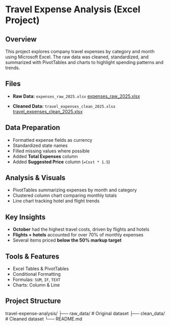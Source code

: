 # Travel Expense Analysis (Excel Project)

## Overview  
This project explores company travel expenses by category and month using Microsoft Excel. The raw data was cleaned, standardized, and summarized with PivotTables and charts to highlight spending patterns and trends.  



## Files  
- **Raw Data:** `expenses_raw_2025.xlsx`  [expenses_raw_2025.xlsx](https://github.com/user-attachments/files/22411992/expenses_raw_2025.xlsx)

- **Cleaned Data:** `travel_expenses_clean_2025.xlsx`  [travel_expenses_clean_2025.xlsx](https://github.com/user-attachments/files/22411993/travel_expenses_clean_2025.xlsx)




## Data Preparation  
- Formatted expense fields as currency  
- Standardized state names  
- Filled missing values where possible  
- Added **Total Expenses** column  
- Added **Suggested Price** column (`=Cost * 1.5`)  



## Analysis & Visuals  
- PivotTables summarizing expenses by month and category  
- Clustered column chart comparing monthly totals  
- Line chart tracking hotel and flight trends  



## Key Insights  
- **October** had the highest travel costs, driven by flights and hotels  
- **Flights + hotels** accounted for over 70% of monthly expenses  
- Several items priced **below the 50% markup target**  



## Tools & Features  
- Excel Tables & PivotTables  
- Conditional Formatting  
- Formulas: `SUM`, `IF`, `TEXT`  
- Charts: Column & Line  



## Project Structure  
travel-expense-analysis/
├── raw_data/                  # Original dataset
├── clean_data/                # Cleaned dataset
└── README.md

